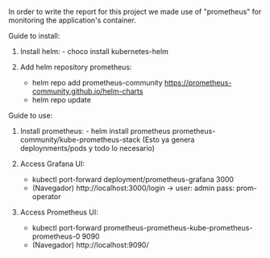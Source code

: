 In order to write the report for this project we made use of "prometheus" for monitoring the application's container.

Guide to install:

  1) Install helm:
    - choco install kubernetes-helm

  4) Add helm repository prometheus:
	  - helm repo add prometheus-community https://prometheus-community.github.io/helm-charts
	  - helm repo update

Guide to use:

  1) Install prometheus:
    - helm install prometheus prometheus-community/kube-prometheus-stack
	  (Esto ya genera deploynments/pods y todo lo necesario)

  3) Access Grafana UI: 
	  - kubectl port-forward deployment/prometheus-grafana 3000
	  + (Navegador) http://localhost:3000/login  -> user: admin  pass: prom-operator

  4) Access Prometheus UI:
	  - kubectl port-forward prometheus-prometheus-kube-prometheus-prometheus-0 9090
	  + (Navegador) http://localhost:9090/
